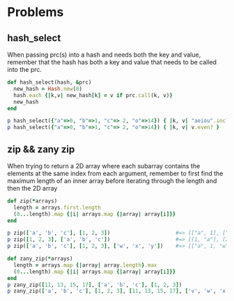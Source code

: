 # Problems

## hash_select
When passing prc(s) into a hash and needs both the key and value, remember that the hash has both a key and value that needs to be called into the prc.
```ruby
def hash_select(hash, &prc)
  new_hash = Hash.new(0)
  hash.each {|k,v| new_hash[k] = v if prc.call(k, v)}
  new_hash
end

p hash_select({"a"=>0, "b"=>1, "c"=> 2, "o"=>14}) { |k, v| "aeiou".include?(k) }      #=> {"a"=>0, "o"=>14}
p hash_select({"a"=>0, "b"=>1, "c"=> 2, "o"=>14}) { |k, v| v.even? }                  #=> {"a"=>0, "c"=>2, "o"=>14}
```

## zip && zany zip
When trying to return a 2D array where each subarray contains the elements at the same index from each argument, remember to first find the maximum length of an inner array before iterating through the length and then the 2D array
```ruby
def zip(*arrays)
  length = arrays.first.length
  (0...length).map {|i| arrays.map {|array| array[i]}}
end

p zip(['a', 'b', 'c'], [1, 2, 3])                     #=> [["a", 1], ["b", 2], ["c", 3]]
p zip([1, 2, 3], ['a', 'b', 'c'])                     #=> [[1, "a"], [2, "b"], [3, "c"]]
p zip(['a', 'b', 'c'], [1, 2, 3], ['w', 'x', 'y'])    #=> [["a", 1, "w"], ["b", 2, "x"], ["c", 3, "y"]]

def zany_zip(*arrays)
  length = arrays.map {|array| array.length}.max
  (0...length).map {|i| arrays.map {|array| array[i]}}
end
p zany_zip([11, 13, 15, 17], ['a', 'b', 'c'], [1, 2, 3])                             #=> [[11, 1, "a"], [13, 2, "b"], [15, 3, "c"], [17, nil, nil]]
p zany_zip(['a', 'b', 'c'], [1, 2, 3], [11, 13, 15, 17], ['v', 'w', 'x', 'y', 'z'])  #=> [["a", 1, 11, "v"], ["b", 2, 13, "w"], ["c", 3, 15, "x"], [nil, nil, 17, "y"], [nil, nil, nil, "z"]]
```